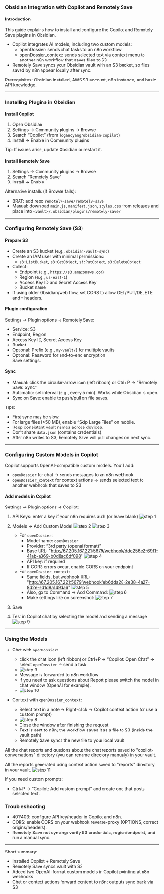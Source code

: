 ### Obsidian Integration with Copilot and Remotely Save

#### Introduction
This guide explains how to install and configure the Copilot and Remotely Save plugins in Obsidian.  
- Copilot integrates AI models, including two custom models:
  - openDossier: sends chat tasks to an n8n workflow
  - openDossier_context: sends selected text via context menu to another n8n workflow that saves files to S3
- Remotely Save syncs your Obsidian vault with an S3 bucket, so files saved by n8n appear locally after sync.

Prerequisites: Obsidian installed, AWS S3 account, n8n instance, and basic API knowledge.

---

### Installing Plugins in Obsidian

#### Install Copilot
1. Open Obsidian
2. Settings → Community plugins → Browse
3. Search “Copilot” (from `logancyang/obsidian-copilot`)
4. Install → Enable in Community plugins

Tip: If issues arise, update Obsidian or restart it.

#### Install Remotely Save
1. Settings → Community plugins → Browse
2. Search “Remotely Save”
3. Install → Enable

Alternative installs (if Browse fails):
- BRAT: add repo `remotely-save/remotely-save`
- Manual: download `main.js`, `manifest.json`, `styles.css` from releases and place into `<vault>/.obsidian/plugins/remotely-save/`

---

### Configuring Remotely Save (S3)

#### Prepare S3
- Create an S3 bucket (e.g., `obsidian-vault-sync`)
- Create an IAM user with minimal permissions:
  - `s3:ListBucket`, `s3:GetObject`, `s3:PutObject`, `s3:DeleteObject`
- Collect:
  - Endpoint (e.g., `https://s3.amazonaws.com`)
  - Region (e.g., `us-east-1`)
  - Access Key ID and Secret Access Key
  - Bucket name
- If using older Obsidian/web flow, set CORS to allow GET/PUT/DELETE and `*` headers.

#### Plugin configuration
Settings → Plugin options → Remotely Save:
- Service: S3
- Endpoint, Region
- Access Key ID, Secret Access Key
- Bucket
- Optional: Prefix (e.g., `my-vault/`) for multiple vaults
- Optional: Password for end-to-end encryption  
Save settings.

#### Sync
- Manual: click the circular-arrow icon (left ribbon) or Ctrl+P → “Remotely Save: Sync”
- Automatic: set interval (e.g., every 5 min). Works while Obsidian is open.
- Sync on Save: enable to push/pull on file saves.

Tips:
- First sync may be slow.
- For large files (>50 MB), enable “Skip Large Files” on mobile.
- Keep consistent vault names across devices.
- Don’t share `data.json` (contains credentials).
- After n8n writes to S3, Remotely Save will pull changes on next sync.

---

### Configuring Custom Models in Copilot

Copilot supports OpenAI-compatible custom models. You’ll add:
- `openDossier` for chat → sends messages to an n8n webhook
- `openDossier_context` for context actions → sends selected text to another webhook that saves to S3


#### Add models in Copilot
Settings → Plugin options → Copilot:
1. API Keys: enter a key if your n8n requires auth (or leave blank)
   ![step 1](copilot_1.png)
2. Models → Add Custom Model
   ![step 2](copilot_2.png)
   ![step 3](copilot_3.png)
   - For `openDossier`:
     - Model name: `openDossier`
     - Provider: “3rd party (openai format)”
     - Base URL: "http://67.205.167.221:5679/webhook/ddc256e2-69f1-41ab-a369-b0d8ac6df098"
	![step 4](copilot_4.png)
     - API key: if required
     - If CORS errors occur, enable CORS on your endpoint
   - For `openDossier_context`:
     - Same fields, but webhook URL: "http://67.205.167.221:5679/webhook/eb6dda28-2e38-4a27-8d2e-ed1d8a149da6"
     ![step 5](copilot_5.png)
     - Also, go to Command → Add Command:
		![step 6](copilot_6.png)
	 - Make settings like on screenshot:
		![step 7](copilot_7.png)
  
	
3. Save
4. Test in Copilot chat by selecting the model and sending a message
   ![step 9](copilot_9.png)

---

### Using the Models

- Chat with `openDossier`:
  - click the chat icon (left ribbon) or Ctrl+P → “Copilot: Open Chat” → select `openDossier` → send a task
  - ![step 9](copilot_9.png)
  - Message is forwarded to n8n workflow
  - If you need to ask questions about Report please switch the model in chat window (OpenAI for example). 
  - ![step 10](copilot_10.png)

- Context with `openDossier_context`:
  - Select text in a note → Right-click → Copilot context action (or use a custom prompt)
  - ![step 8](copilot_8.png)
  - Close the window after finishing the request
  - Text is sent to n8n; the workflow saves it as a file to S3 (inside the vault path)
  - Remotely Save syncs the new file to your local vault

All the chat reports and qustions about the chat reports saved to "copilot-conversations" directory (you can rename directory manualy) in your vault.

All the reports generated using context action saved to "reports" directory in your vault.
![step 11](copilot_11.png)


If you need custom prompts:
- Ctrl+P → “Copilot: Add custom prompt” and create one that posts selected text.

### Troubleshooting
- 401/403: configure API key/header in Copilot and n8n.
- CORS: enable CORS on your webhook reverse-proxy (OPTIONS, correct origins/headers).
- Remotely Save not syncing: verify S3 credentials, region/endpoint, and run a manual sync.

--- 

Short summary:
- Installed Copilot + Remotely Save
- Remotely Save syncs vault with S3
- Added two OpenAI-format custom models in Copilot pointing at n8n webhooks
- Chat or context actions forward content to n8n; outputs sync back via S3 
